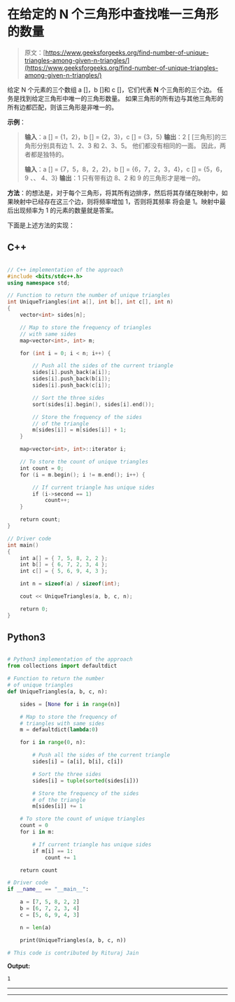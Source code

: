 # 在给定的 N 个三角形中查找唯一三角形的数量

> 原文：[https://www.geeksforgeeks.org/find-number-of-unique-triangles-among-given-n-triangles/](https://www.geeksforgeeks.org/find-number-of-unique-triangles-among-given-n-triangles/)

给定 N 个元素的三个数组 a []，b []和 c []，它们代表 **N** 个三角形的三个边。 任务是找到给定三角形中唯一的三角形数量。 如果三角形的所有边与其他三角形的所有边都匹配，则该三角形是非唯一的。

**示例**：

> **输入**：a [] = {1，2}，b [] = {2，3}，c [] = {3，5}
> **输出**：2 [ [三角形]的三角形分别具有边 1、2、3 和 2、3、5。
> 他们都没有相同的一面。 因此，两者都是独特的。
> 
> **输入**：a [] = {7，5，8，2，2}，b [] = {6，7，2，3，4}，c [] = {5，6，9 、、 4、3}
> **输出**：1
> 只有带有边 8、2 和 9 的三角形才是唯一的。

**方法**：的想法是，对于每个三角形，将其所有边排序，然后将其存储在映射中，如果映射中已经存在这三个边，则将频率增加 1，否则将其频率 将会是 1。映射中最后出现频率为 1 的元素的数量就是答案。

下面是上述方法的实现：

## C++

```cpp

// C++ implementation of the approach 
#include <bits/stdc++.h> 
using namespace std; 

// Function to return the number of unique triangles 
int UniqueTriangles(int a[], int b[], int c[], int n) 
{ 
    vector<int> sides[n]; 

    // Map to store the frequency of triangles 
    // with same sides 
    map<vector<int>, int> m; 

    for (int i = 0; i < n; i++) { 

        // Push all the sides of the current triangle 
        sides[i].push_back(a[i]); 
        sides[i].push_back(b[i]); 
        sides[i].push_back(c[i]); 

        // Sort the three sides 
        sort(sides[i].begin(), sides[i].end()); 

        // Store the frequency of the sides 
        // of the triangle 
        m[sides[i]] = m[sides[i]] + 1; 
    } 

    map<vector<int>, int>::iterator i; 

    // To store the count of unique triangles 
    int count = 0; 
    for (i = m.begin(); i != m.end(); i++) { 

        // If current triangle has unique sides 
        if (i->second == 1) 
            count++; 
    } 

    return count; 
} 

// Driver code 
int main() 
{ 
    int a[] = { 7, 5, 8, 2, 2 }; 
    int b[] = { 6, 7, 2, 3, 4 }; 
    int c[] = { 5, 6, 9, 4, 3 }; 

    int n = sizeof(a) / sizeof(int); 

    cout << UniqueTriangles(a, b, c, n); 

    return 0; 
} 

```

## Python3

```py

# Python3 implementation of the approach 
from collections import defaultdict 

# Function to return the number 
# of unique triangles 
def UniqueTriangles(a, b, c, n): 

    sides = [None for i in range(n)] 

    # Map to store the frequency of  
    # triangles with same sides 
    m = defaultdict(lambda:0) 

    for i in range(0, n): 

        # Push all the sides of the current triangle 
        sides[i] = (a[i], b[i], c[i])  

        # Sort the three sides 
        sides[i] = tuple(sorted(sides[i])) 

        # Store the frequency of the sides 
        # of the triangle 
        m[sides[i]] += 1

    # To store the count of unique triangles 
    count = 0
    for i in m:  

        # If current triangle has unique sides 
        if m[i] == 1: 
            count += 1

    return count 

# Driver code 
if __name__ == "__main__": 

    a = [7, 5, 8, 2, 2]  
    b = [6, 7, 2, 3, 4]  
    c = [5, 6, 9, 4, 3]  

    n = len(a) 

    print(UniqueTriangles(a, b, c, n)) 

# This code is contributed by Rituraj Jain 

```

**Output:**

```
1

```



* * *

* * *



